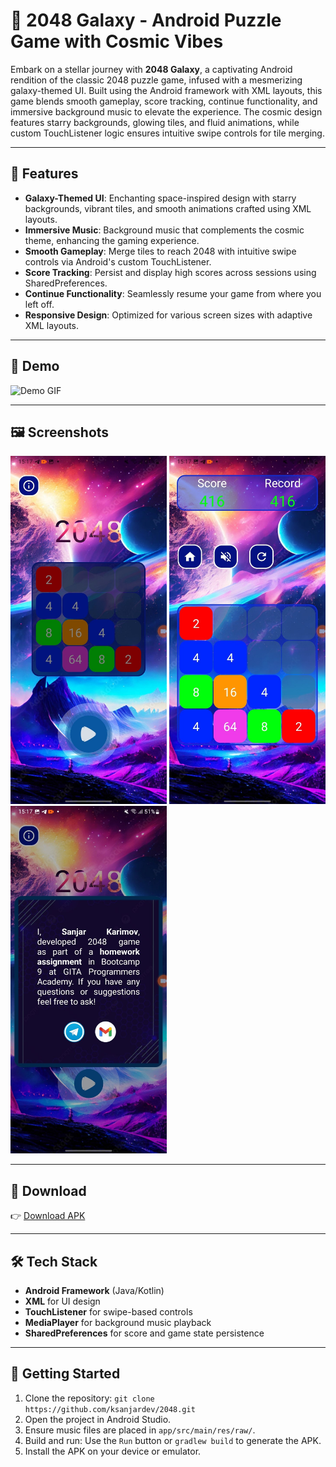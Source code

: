 # 🌌 2048 Galaxy - Android Puzzle Game with Cosmic Vibes  

Embark on a stellar journey with **2048 Galaxy**, a captivating Android rendition of the classic 2048 puzzle game, infused with a mesmerizing galaxy-themed UI. Built using the Android framework with XML layouts, this game blends smooth gameplay, score tracking, continue functionality, and immersive background music to elevate the experience. The cosmic design features starry backgrounds, glowing tiles, and fluid animations, while custom TouchListener logic ensures intuitive swipe controls for tile merging.

---

## 🚀 Features
- **Galaxy-Themed UI**: Enchanting space-inspired design with starry backgrounds, vibrant tiles, and smooth animations crafted using XML layouts.  
- **Immersive Music**: Background music that complements the cosmic theme, enhancing the gaming experience.  
- **Smooth Gameplay**: Merge tiles to reach 2048 with intuitive swipe controls via Android's custom TouchListener.  
- **Score Tracking**: Persist and display high scores across sessions using SharedPreferences.  
- **Continue Functionality**: Seamlessly resume your game from where you left off.  
- **Responsive Design**: Optimized for various screen sizes with adaptive XML layouts.  

---

## 🎥 Demo
![Demo GIF](path_to_your_gif.gif)  

---

## 🖼️ Screenshots
<img src="game_home.jpg" width="250"/> <img src="game_play.jpg" width="250"/> <img src="game_about.jpg" width="250"/>  

---

## 📱 Download
👉 [Download APK](https://github.com/ksanjardev/2048/raw/master/app-debug.apk)  

---

## 🛠️ Tech Stack
- **Android Framework** (Java/Kotlin)  
- **XML** for UI design  
- **TouchListener** for swipe-based controls  
- **MediaPlayer** for background music playback  
- **SharedPreferences** for score and game state persistence  

---

## 🏁 Getting Started
1. Clone the repository: `git clone https://github.com/ksanjardev/2048.git`  
2. Open the project in Android Studio.  
3. Ensure music files are placed in `app/src/main/res/raw/`.  
4. Build and run: Use the `Run` button or `gradlew build` to generate the APK.  
5. Install the APK on your device or emulator.  

